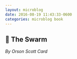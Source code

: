 ```yaml
---
layout: microblog
date: 2016-08-19 11:43:33-0600
categories: microblog book
---
```

## 📖 The Swarm
*By Orson Scott Card*